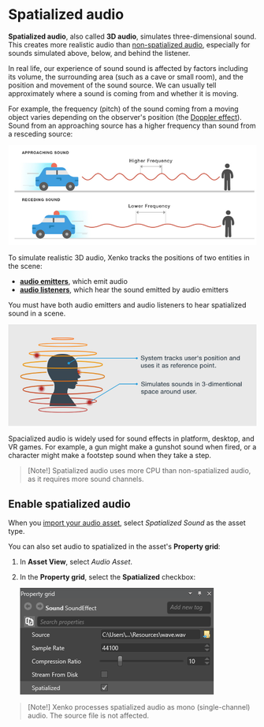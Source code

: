 # Spatialized audio

**Spatialized audio**, also called **3D audio**, simulates three-dimensional sound. This creates more realistic audio than [non-spatialized audio](non-spatialized-audio.md), especially for sounds simulated above, below, and behind the listener. 

In real life, our experience of sound sound is affected by factors including its volume, the surrounding area (such as a cave or small room), and the position and movement of the sound source. We can usually tell approximately where a sound is coming from and whether it is moving.

For example, the frequency (pitch) of the sound coming from a moving object varies depending on the observer's position (the [Doppler effect](https://en.wikipedia.org/wiki/Doppler_effect)). Sound from an approaching source has a higher frequency than sound from a resceding source:

![Doppler effect](media/audio-index-play-audio-doppler-effect.png)

To simulate realistic 3D audio, Xenko tracks the positions of two entities in the scene:

* **[audio emitters](audio-emitters.md)**, which emit audio
* **[audio listeners](audio-listeners.md)**, which hear the sound emitted by audio emitters

You must have both audio emitters and audio listeners to hear spatialized sound in a scene.

![Spatialized audio](media/audio-index-spatialized-audio.png) 

Spacialized audio is widely used for sound effects in platform, desktop, and VR games. For example, a gun might make a gunshot sound when fired, or a character might make a footstep sound when they take a step.

> [Note!] 
Spatialized audio uses more CPU than non-spatialized audio, as it requires more sound channels.

## Enable spatialized audio
When you [import your audio asset](import-audio.md), select _Spatialized Sound_ as the asset type.

You can also set audio to spatialized in the asset's **Property grid**:

1. In **Asset View**, select _Audio Asset_.

2. In the **Property grid**, select the **Spatialized** checkbox: 

    ![Select spatialized sound](media/audio-asset-properties-property-grid-spatialized-sound.png)

> [Note!] 
Xenko processes spatialized audio as mono (single-channel) audio. The source file is not affected.